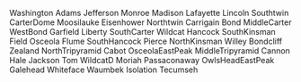 Washington
Adams
Jefferson
Monroe
Madison
Lafayette
Lincoln
Southtwin
CarterDome
Moosilauke
Eisenhower
Northtwin
Carrigain
Bond
MiddleCarter
WestBond
Garfield
Liberty
SouthCarter
Wildcat
Hancock
SouthKinsman
Field
Osceola
Flume
SouthHancock
Pierce
NorthKinsman
Willey
Bondcliff
Zealand
NorthTripyramid
Cabot
OsceolaEastPeak
MiddleTripyramid
Cannon
Hale
Jackson
Tom
WildcatD
Moriah
Passaconaway
OwlsHeadEastPeak
Galehead
Whiteface
Waumbek
Isolation
Tecumseh
